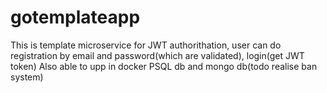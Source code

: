 # gotemplateapp

This is template microservice for JWT authorithation, user can do registration by email and password(which are validated), login(get JWT token)
Also able to upp in docker PSQL db and mongo db(todo realise ban system)
